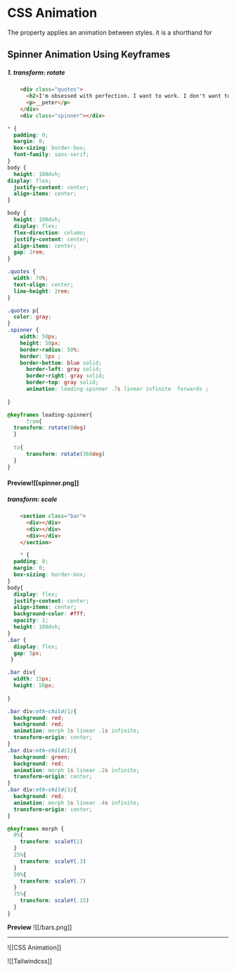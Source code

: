 # CSS Animation

The property applies an animation between styles. it is a shorthand for  

## Spinner Animation Using Keyframes

##### 1. transform: rotate

```html
	<div class="quotes">
	  <h2>I'm obsessed with perfection. I want to work. I don't want to take this for granted, __Drake</h2>
	  <p>__peter</p>
	</div>
	<div class="spinner"></div>
```

```css
* {
  padding: 0;
  margin: 0;
  box-sizing: border-box;
  font-family: sans-serif;
}
body {
  height: 100dvh;
display: flex;
  justify-content: center;
  align-items: center;
}

body {
  height: 100dvh;
  display: flex;
  flex-direction: column;
  justify-content: center;
  align-items: center;
  gap: 2rem;
}

.quotes {
  width: 70%;
  text-align: center;
  line-height: 2rem;
}

.quotes p{
  color: gray;
}
.spinner {
	width: 50px;
	height: 50px;
	border-radius: 50%;
	border: 5px ;
	border-bottom: blue solid;
	  border-left: gray solid;
	  border-right: gray solid;
	  border-top: gray solid;
	  animation: loading-spinner .7s linear infinite  forwards ;
  
}

@keyframes loading-spinner{
	  from{
  transform: rotate(0deg)
  }
    
  to{
	  transform: rotate(360deg)
  }
}  
```

#### Preview![[spinner.png]]

##### transform: scale


```html
	<section class="bar">
	  <div></div>
	  <div></div>
	  <div></div>
	</section>
```

```css
	* {
  padding: 0;
  margin: 0;
  box-sizing: border-box;
}
body{
  display: flex;
  justify-content: center;
  align-items: center;
  background-color: #fff;
  opacity: 2;
  height: 100dvh;
}
.bar {
  display: flex;
  gap: 5px;
 }

.bar div{
  width: 15px;
  height: 50px;
  
}

.bar div:nth-child(1){
  background: red;
  background: red;
  animation: morph 1s linear .1s infinite;
  transform-origin: center;
}
.bar div:nth-child(2){
  background: green;
  background: red;
  animation: morph 1s linear .2s infinite;
  transform-origin: center;
}
.bar div:nth-child(3){
  background: red;
  animation: morph 1s linear .4s infinite;
  transform-origin: center;
}

@keyframes morph {
  0%{
    transform: scaleY(1)
  }
  25%{
    transform: scaleY(.3)
  }
  50%{
    transform: scaleY(.7)
  }
  75%{
    transform: scaleY(.15)
  }
}
```
**Preview**
![[/bars.png]]

---
![[CSS Animation]]

![[Tailwindcss]]

